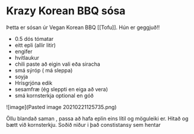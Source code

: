       

# Krazy Korean BBQ sósa

  

Þetta er sósan úr Vegan Korean BBQ [[Tofu]]. Hún er geggjuð!!

  

-   0.5 dós tómatar
-   eitt epli (allir litir)
-   engifer
-   hvítlaukur
-   chili paste að eigin vali eða siracha
-   smá sýróp ( má sleppa)
-   soyja
-   Hrísgrjóna edik
-   sesamfræ (ég sleppti en eiga að vera)
-   smá kornsterkja optional en góð

 ![image](Pasted image 20210221125735.png)

Öllu blandað saman , passa að hafa eplin eins lítil og möguleiki er. Hitað og bætt við kornsterkju. Soðið niður i það constistansy sem hentar